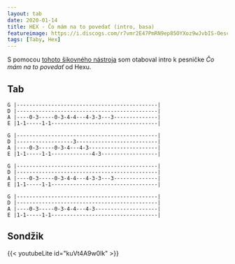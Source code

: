 ```yaml
---
layout: tab
date: 2020-01-14
title: HEX - Čo mám na to povedať (intro, basa)
featureimage: https://i.discogs.com/r7vmr2E47PmRN9ep85OYXoz9wJvbIS-OescigrsYcBw/rs:fit/g:sm/q:90/h:592/w:600/czM6Ly9kaXNjb2dz/LWRhdGFiYXNlLWlt/YWdlcy9SLTc5Mjk5/NjEtMTQ1MTg1NTY0/MC00OTYzLmpwZWc.jpeg
tags: [Taby, Hex]
---
```

S pomocou [tohoto šikovného nástroja](https://www.lunaverus.com/) som otaboval intro k pesničke *Čo mám na to povedať* od Hexu.

## Tab
```
G |---------------------------------------------|
D |---------------------------------------------|
A |----0-3-----0-3-4-4---4-3-3---3--------------|
E |1-1-----1-1----------------------------------|

G |---------------------------------------------|
D |------------------3--------------------------|
A |----0-3-----0-3-4---4-3----------------------|
E |1-1-----1-1-------------4-3------------------|

G |---------------------------------------------|
D |---------------------------------------------|
A |----0-3-----0-3-4-4---4-3-3---3--------------|
E |1-1-----1-1----------------------------------|

G |---------------------------------------------|
D |---------------------------------------------|
A |----0-3-----0-3-4-4---4-3--------------------|
E |1-1-----1-1----------------------------------|
```

## Sondžik
{{< youtubeLite id="kuVt4A9w0lk" >}}

